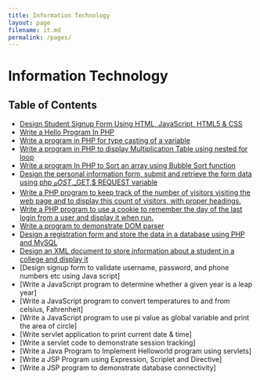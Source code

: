 ```yaml
---
title: Information Technology
layout: page
filename: it.md
permalink: /pages/
---
```

# Information Technology
## Table of Contents

- [Design Student Signup Form Using HTML, JavaScript, HTML5 & CSS](/Semester%204/Information%20Technology/Student%20Signup%20Form/)
- [Write a Hello Program In PHP](/Semester%204/Information%20Technology/Hello%20World%20PHP/index.php)
- [Write a program in PHP for type casting of a variable](/Semester%204/Information%20Technology/Type%20Casting%20Variable/index.php)
- [Write a program in PHP to display Multiplication Table using nested for loop](/Semester%204/Information%20Technology/Multiplication%20Table/index.php)
- [Write a program In PHP to Sort an array using Bubble Sort function](/Semester%204/Information%20Technology/Bubble%20Sort/index.php)
- [Design the personal information form, submit and retrieve the form data using php $_POST,$_GET,$ REQUEST variable](/Semester%204/Information%20Technology/Personal%20Information/index.php)
- [Write a PHP program to keep track of the number of visitors visiting the web page and to display this count of visitors, with proper headings.](/Semester%204/Information%20Technology/Visitor%20Count/index.php)
- [Write a PHP program to use a cookie to remember the day of the last login from a user and display it when run.](/Semester%204/Information%20Technology/Cookie%20for%20last%20visit/)
- [Write a program to demonstrate DOM parser](/Semester%204/Information%20Technology/DOM%20Parser/)
- [Design a registration form and store the data in a database using PHP and MySQL](/Semester%204/Information%20Technology/Registration%20form%20with%20DB/)
- [Design an XML document to store information about a student in a college and display it](/Semester%204/Information%20Technology/Display%20data%20from%20XML/)
- [Design signup form to validate username, password, and phone numbers etc using Java script]
- [Write a JavaScript program to determine whether a given year is a leap year]
- [Write a JavaScript program to convert temperatures to and from celsius, Fahrenheit]
- [Write a JavaScript program to use pi value as global variable and print the area of circle]
- [Write servlet application to print current date & time]
- [Write a servlet code to demonstrate session tracking]
- [Write a Java Program to Implement Helloworld program using servlets]
- [Write a JSP Program using Expression, Scriplet and Directive]
- [Write a JSP program to demonstrate database connectivity]